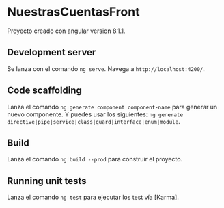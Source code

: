 # NuestrasCuentasFront

Proyecto creado con angular version 8.1.1.

## Development server

Se lanza con el comando `ng serve`. Navega a `http://localhost:4200/`.

## Code scaffolding

Lanza el comando `ng generate component component-name` para generar un nuevo componente. Y puedes usar los siguientes: `ng generate directive|pipe|service|class|guard|interface|enum|module`.

## Build

Lanza el comando `ng build --prod` para construir el proyecto.

## Running unit tests

Lanza el comando `ng test` para ejecutar los test vía [Karma].
